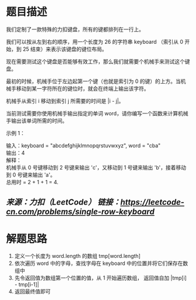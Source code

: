 # 题目描述

我们定制了一款特殊的力扣键盘，所有的键都排列在一行上。  

我们可以按从左到右的顺序，用一个长度为 26 的字符串 keyboard （索引从 0 开始，到 25 结束）来表示该键盘的键位布局。  

现在需要测试这个键盘是否能够有效工作，那么我们就需要个机械手来测试这个键盘。  

最初的时候，机械手位于左边起第一个键（也就是索引为 0 的键）的上方。当机械手移动到某一字符所在的键位时，就会在终端上输出该字符。  

机械手从索引 i 移动到索引 j 所需要的时间是 |i - j|。  

当前测试需要你使用机械手输出指定的单词 word，请你编写一个函数来计算机械手输出该单词所需的时间。  


示例 1：  

输入：keyboard = "abcdefghijklmnopqrstuvwxyz", word = "cba"  
输出：4  
解释：  
机械手从 0 号键移动到 2 号键来输出 'c'，又移动到 1 号键来输出 'b'，接着移动到 0 号键来输出 'a'。  
总用时 = 2 + 1 + 1 = 4.   

*来源：力扣（LeetCode）*
*链接：https://leetcode-cn.com/problems/single-row-keyboard*
--------

# 解题思路
1. 定义一个长度为 word.length 的数组 tmp[word.length]
2. 依次遍历 word 中的字母，查找字母在 keyboard 中的位置并将它们保存在数组中
3. 先令返回值为数组第一个位置的值，从 1 开始遍历数组， 返回值自加 |tmp[i] - tmp[i-1]|
4. 返回最终值即可
